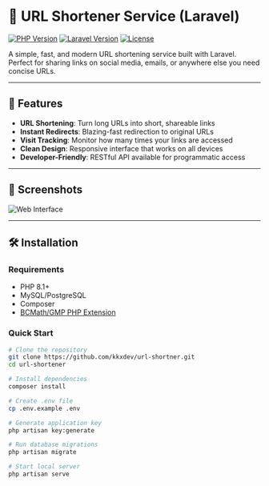 # 🚀 URL Shortener Service (Laravel)

[![PHP Version](https://img.shields.io/badge/PHP-8.1-blue)](https://www.php.net/)
[![Laravel Version](https://img.shields.io/badge/Laravel-10.x-red)](https://laravel.com)
[![License](https://img.shields.io/badge/license-MIT-green)](LICENSE)

A simple, fast, and modern URL shortening service built with Laravel. Perfect for sharing links on social media, emails, or anywhere else you need concise URLs.

---

## 🌟 Features

- **URL Shortening**: Turn long URLs into short, shareable links
- **Instant Redirects**: Blazing-fast redirection to original URLs
- **Visit Tracking**: Monitor how many times your links are accessed
- **Clean Design**: Responsive interface that works on all devices
- **Developer-Friendly**: RESTful API available for programmatic access

---

## 📸 Screenshots

![Web Interface](https://via.placeholder.com/800x400.png?text=URL+Shortener+Interface)

---

## 🛠️ Installation

### Requirements
- PHP 8.1+
- MySQL/PostgreSQL
- Composer
- [BCMath/GMP PHP Extension](https://www.php.net/manual/en/book.bc.php)

### Quick Start
```bash
# Clone the repository
git clone https://github.com/kkxdev/url-shortner.git
cd url-shortener

# Install dependencies
composer install

# Create .env file
cp .env.example .env

# Generate application key
php artisan key:generate

# Run database migrations
php artisan migrate

# Start local server
php artisan serve
